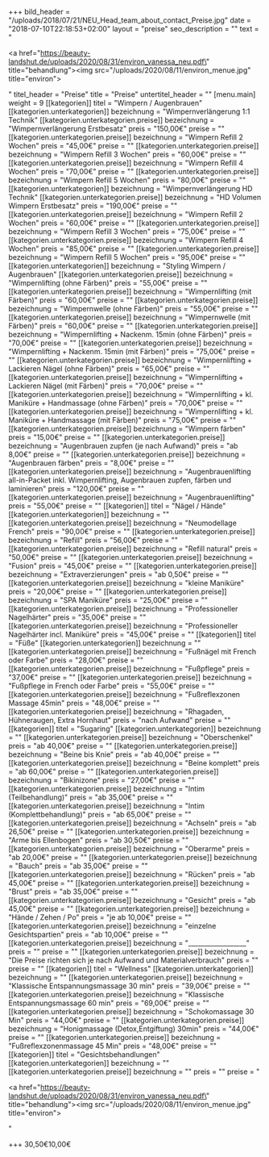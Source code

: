 +++
bild_header = "/uploads/2018/07/21/NEU_Head_team_about_contact_Preise.jpg"
date = "2018-07-10T22:18:53+02:00"
layout = "preise"
seo_description = ""
text = "<p></p><p><a href=\"https://beauty-landshut.de/uploads/2020/08/31/environ_vanessa_neu.pdf\" title=\"behandlung\"><img src=\"/uploads/2020/08/11/environ_menue.jpg\" title=\"environ\"></a></p>"
titel_header = "Preise"
title = "Preise"
untertitel_header = ""
[menu.main]
weight = 9
[[kategorien]]
titel = "Wimpern / Augenbrauen"
[[kategorien.unterkategorien]]
bezeichnung = "Wimpernverlängerung 1:1 Technik"
[[kategorien.unterkategorien.preise]]
bezeichnung = "Wimpernverlängerung Erstbesatz"
preis = "150,00€"
preise = ""
[[kategorien.unterkategorien.preise]]
bezeichnung = "Wimpern Refill 2 Wochen"
preis = "45,00€"
preise = ""
[[kategorien.unterkategorien.preise]]
bezeichnung = "Wimpern Refill 3 Wochen"
preis = "60,00€"
preise = ""
[[kategorien.unterkategorien.preise]]
bezeichnung = "Wimpern Refill 4 Wochen"
preis = "70,00€"
preise = ""
[[kategorien.unterkategorien.preise]]
bezeichnung = "Wimpern Refill 5 Wochen"
preis = "80,00€"
preise = ""
[[kategorien.unterkategorien]]
bezeichnung = "Wimpernverlängerung HD Technik"
[[kategorien.unterkategorien.preise]]
bezeichnung = "HD Volumen Wimpern Erstbesatz"
preis = "190,00€"
preise = ""
[[kategorien.unterkategorien.preise]]
bezeichnung = "Wimpern Refill 2 Wochen"
preis = "60,00€"
preise = ""
[[kategorien.unterkategorien.preise]]
bezeichnung = "Wimpern Refill 3 Wochen"
preis = "75,00€"
preise = ""
[[kategorien.unterkategorien.preise]]
bezeichnung = "Wimpern Refill 4 Wochen"
preis = "85,00€"
preise = ""
[[kategorien.unterkategorien.preise]]
bezeichnung = "Wimpern Refill 5 Wochen"
preis = "95,00€"
preise = ""
[[kategorien.unterkategorien]]
bezeichnung = "Styling Wimpern / Augenbrauen"
[[kategorien.unterkategorien.preise]]
bezeichnung = "Wimpernlifting (ohne Färben)"
preis = "55,00€"
preise = ""
[[kategorien.unterkategorien.preise]]
bezeichnung = "Wimpernlifting (mit Färben)"
preis = "60,00€"
preise = ""
[[kategorien.unterkategorien.preise]]
bezeichnung = "Wimpernwelle (ohne Färben)"
preis = "55,00€"
preise = ""
[[kategorien.unterkategorien.preise]]
bezeichnung = "Wimpernwelle (mit Färben)"
preis = "60,00€"
preise = ""
[[kategorien.unterkategorien.preise]]
bezeichnung = "Wimpernlifting + Nackenm. 15min (ohne Färben)"
preis = "70,00€"
preise = ""
[[kategorien.unterkategorien.preise]]
bezeichnung = "Wimpernlifting + Nackenm. 15min (mit Färben)"
preis = "75,00€"
preise = ""
[[kategorien.unterkategorien.preise]]
bezeichnung = "Wimpernlifting + Lackieren Nägel (ohne Färben)"
preis = "65,00€"
preise = ""
[[kategorien.unterkategorien.preise]]
bezeichnung = "Wimpernlifting + Lackieren Nägel (mit Färben)"
preis = "70,00€"
preise = ""
[[kategorien.unterkategorien.preise]]
bezeichnung = "Wimpernlifting + kl. Maniküre + Handmassage  (ohne Färben)"
preis = "70,00€"
preise = ""
[[kategorien.unterkategorien.preise]]
bezeichnung = "Wimpernlifting + kl. Maniküre + Handmassage  (mit Färben)"
preis = "75,00€"
preise = ""
[[kategorien.unterkategorien.preise]]
bezeichnung = "Wimpern färben"
preis = "15,00€"
preise = ""
[[kategorien.unterkategorien.preise]]
bezeichnung = "Augenbrauen zupfen (je nach Aufwand)"
preis = "ab 8,00€"
preise = ""
[[kategorien.unterkategorien.preise]]
bezeichnung = "Augenbrauen färben"
preis = "8,00€"
preise = ""
[[kategorien.unterkategorien.preise]]
bezeichnung = "Augenbrauenlifting all-in-Packet inkl. Wimpernlifting, Augenbrauen zupfen, färben und laminieren"
preis = "120,00€"
preise = ""
[[kategorien.unterkategorien.preise]]
bezeichnung = "Augenbrauenlifting"
preis = "55,00€"
preise = ""
[[kategorien]]
titel = "Nägel / Hände"
[[kategorien.unterkategorien]]
bezeichnung = ""
[[kategorien.unterkategorien.preise]]
bezeichnung = "Neumodellage French"
preis = "90,00€"
preise = ""
[[kategorien.unterkategorien.preise]]
bezeichnung = "Refill"
preis = "56,00€"
preise = ""
[[kategorien.unterkategorien.preise]]
bezeichnung = "Refill natural"
preis = "50,00€"
preise = ""
[[kategorien.unterkategorien.preise]]
bezeichnung = "Fusion"
preis = "45,00€"
preise = ""
[[kategorien.unterkategorien.preise]]
bezeichnung = "Extraverzierungen"
preis = "ab 0,50€"
preise = ""
[[kategorien.unterkategorien.preise]]
bezeichnung = "kleine Maniküre"
preis = "20,00€"
preise = ""
[[kategorien.unterkategorien.preise]]
bezeichnung = "SPA Maniküre"
preis = "25,00€"
preise = ""
[[kategorien.unterkategorien.preise]]
bezeichnung = "Professioneller Nagelhärter"
preis = "35,00€"
preise = ""
[[kategorien.unterkategorien.preise]]
bezeichnung = "Professioneller Nagelhärter incl. Maniküre"
preis = "45,00€"
preise = ""
[[kategorien]]
titel = "Füße"
[[kategorien.unterkategorien]]
bezeichnung = ""
[[kategorien.unterkategorien.preise]]
bezeichnung = "Fußnägel mit French oder Farbe"
preis = "28,00€"
preise = ""
[[kategorien.unterkategorien.preise]]
bezeichnung = "Fußpflege"
preis = "37,00€"
preise = ""
[[kategorien.unterkategorien.preise]]
bezeichnung = "Fußpflege in French oder Farbe"
preis = "55,00€"
preise = ""
[[kategorien.unterkategorien.preise]]
bezeichnung = "Fußreflexzonen Massage 45min"
preis = "48,00€"
preise = ""
[[kategorien.unterkategorien.preise]]
bezeichnung = "Rhagaden, Hühneraugen, Extra Hornhaut"
preis = "nach Aufwand"
preise = ""
[[kategorien]]
titel = "Sugaring"
[[kategorien.unterkategorien]]
bezeichnung = ""
[[kategorien.unterkategorien.preise]]
bezeichnung = "Oberschenkel"
preis = "ab 40,00€"
preise = ""
[[kategorien.unterkategorien.preise]]
bezeichnung = "Beine bis Knie"
preis = "ab 40,00€"
preise = ""
[[kategorien.unterkategorien.preise]]
bezeichnung = "Beine komplett"
preis = "ab 60,00€"
preise = ""
[[kategorien.unterkategorien.preise]]
bezeichnung = "Bikinizone"
preis = "27,00€"
preise = ""
[[kategorien.unterkategorien.preise]]
bezeichnung = "Intim (Teilbehandlung)"
preis = "ab 35,00€"
preise = ""
[[kategorien.unterkategorien.preise]]
bezeichnung = "Intim (Komplettbehandlung)"
preis = "ab 65,00€"
preise = ""
[[kategorien.unterkategorien.preise]]
bezeichnung = "Achseln"
preis = "ab 26,50€"
preise = ""
[[kategorien.unterkategorien.preise]]
bezeichnung = "Arme bis Ellenbogen"
preis = "ab 30,50€"
preise = ""
[[kategorien.unterkategorien.preise]]
bezeichnung = "Oberarme"
preis = "ab 20,00€"
preise = ""
[[kategorien.unterkategorien.preise]]
bezeichnung = "Bauch"
preis = "ab 35,00€"
preise = ""
[[kategorien.unterkategorien.preise]]
bezeichnung = "Rücken"
preis = "ab 45,00€"
preise = ""
[[kategorien.unterkategorien.preise]]
bezeichnung = "Brust"
preis = "ab 35,00€"
preise = ""
[[kategorien.unterkategorien.preise]]
bezeichnung = "Gesicht"
preis = "ab 45,00€"
preise = ""
[[kategorien.unterkategorien.preise]]
bezeichnung = "Hände / Zehen / Po"
preis = "je ab 10,00€"
preise = ""
[[kategorien.unterkategorien.preise]]
bezeichnung = "einzelne Gesichtspartien"
preis = "ab 10,00€"
preise = ""
[[kategorien.unterkategorien.preise]]
bezeichnung = "__________________"
preis = ""
preise = ""
[[kategorien.unterkategorien.preise]]
bezeichnung = "Die Preise richten sich je nach Aufwand und Materialverbrauch"
preis = ""
preise = ""
[[kategorien]]
titel = "Wellness"
[[kategorien.unterkategorien]]
bezeichnung = ""
[[kategorien.unterkategorien.preise]]
bezeichnung = "Klassische Entspannungsmassage 30 min"
preis = "39,00€"
preise = ""
[[kategorien.unterkategorien.preise]]
bezeichnung = "Klassische Entspannungsmassage 60 min"
preis = "69,00€"
preise = ""
[[kategorien.unterkategorien.preise]]
bezeichnung = "Schokomassage 30 Min"
preis = "44,00€"
preise = ""
[[kategorien.unterkategorien.preise]]
bezeichnung = "Honigmassage (Detox,Entgiftung) 30min"
preis = "44,00€"
preise = ""
[[kategorien.unterkategorien.preise]]
bezeichnung = "Fußreflexzonenmassage 45 Min"
preis = "48,00€"
preise = ""
[[kategorien]]
titel = "Gesichtsbehandlungen"
[[kategorien.unterkategorien]]
bezeichnung = ""
[[kategorien.unterkategorien.preise]]
bezeichnung = ""
preis = ""
preise = "<p></p><p><a href=\"https://beauty-landshut.de/uploads/2020/08/31/environ_vanessa_neu.pdf\" title=\"behandlung\"><img src=\"/uploads/2020/08/11/environ_menue.jpg\" title=\"environ\"></a></p>"

+++
30,50€10,00€
